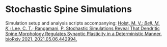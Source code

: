 # Stochastic Spine Simulations

Simulation setup and analysis scripts accompanying: 
[Holst, M. V.*; Bell, M. K.*; Lee, C. T.; Rangamani, P. Stochastic Simulations Reveal That Dendritic Spine Morphology Regulates Synaptic Plasticity in a Deterministic Manner. bioRxiv 2021, 2021.05.06.442994.](https://doi.org/10.1101/2021.05.06.442994)
